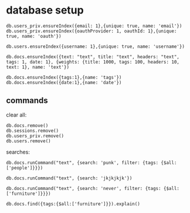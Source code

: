 # database setup

	db.users_priv.ensureIndex({email: 1},{unique: true, name: 'email'})
	db.users_priv.ensureIndex({oauthProvider: 1, oauthId: 1},{unique: true, name: 'oauth'})

	db.users.ensureIndex({username: 1},{unique: true, name: 'username'})

	db.docs.ensureIndex({text: "text", title: "text", headers: "text", tags: 1, date: 1}, {weights: {title: 1000, tags: 100, headers: 10, text: 1}, name: 'text'})

	db.docs.ensureIndex({tags:1},{name: 'tags'})
	db.docs.ensureIndex({date:1},{name: 'date'})

## commands

clear all:

	db.docs.remove()
	db.sessions.remove()
	db.users_priv.remove()
	db.users.remove()

searches:

    db.docs.runCommand("text", {search: 'punk', filter: {tags: {$all: ['people']}}})

    db.docs.runCommand("text", {search: 'jkjkjkjk'})

    db.docs.runCommand("text", {search: 'never', filter: {tags: {$all: ['furniture']}}})

    db.docs.find({tags:{$all:['furniture']}}).explain()


